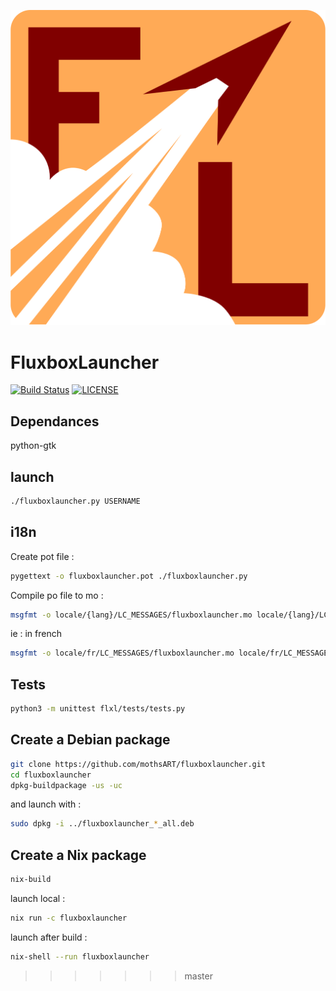 ![](./ressources/logo.svg)

# FluxboxLauncher

[![Build Status](https://travis-ci.org/mothsART/fluxboxlauncher.png?branch=master)](https://travis-ci.org/mothsART/fluxboxlauncher)
[![LICENSE](https://img.shields.io/badge/license-BSD-blue.svg)](LICENSE)

## Dependances

python-gtk

## launch

```sh
./fluxboxlauncher.py USERNAME
```

## i18n

Create pot file :

```sh
pygettext -o fluxboxlauncher.pot ./fluxboxlauncher.py
```

Compile po file to mo :

```sh
msgfmt -o locale/{lang}/LC_MESSAGES/fluxboxlauncher.mo locale/{lang}/LC_MESSAGES/fluxboxlauncher.po
```

ie : in french

```sh
msgfmt -o locale/fr/LC_MESSAGES/fluxboxlauncher.mo locale/fr/LC_MESSAGES/fluxboxlauncher.po
```

## Tests

```sh
python3 -m unittest flxl/tests/tests.py
```

## Create a Debian package

```sh
git clone https://github.com/mothsART/fluxboxlauncher.git
cd fluxboxlauncher
dpkg-buildpackage -us -uc
```

and launch with :

```sh
sudo dpkg -i ../fluxboxlauncher_*_all.deb
```

## Create a Nix package

```sh
nix-build
```

launch local :

```sh
nix run -c fluxboxlauncher
```

launch after build :

```sh
nix-shell --run fluxboxlauncher
```
 
 
>>>>>>> master
